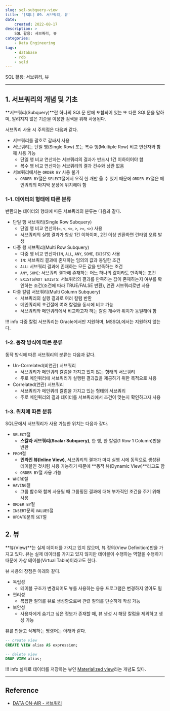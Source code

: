 ```yaml
---
slug: sql-subquery-view
title: '[SQL] 09. 서브쿼리, 뷰'
date:
    created: 2022-08-17
description: >
    SQL 활용: 서브쿼리, 뷰
categories:
    - Data Engineering
tags:
    - database
    - rdb
    - sqld
---
```


SQL 활용: 서브쿼리, 뷰  

<!-- more -->

---

## 1. 서브쿼리의 개념 및 기초

**서브쿼리(Subquery)**란 하나의 SQL문 안에 포함되어 있는 또 다른 SQL문을 말하며, 알려지지 않은 기준을 이용한 검색을 위해 사용된다.  

서브쿼리 사용 시 주의점은 다음과 같다.  

- 서브쿼리를 괄호로 감싸서 사용
- 서브쿼리는 단일 행(Single Row) 또는 복수 행(Multiple Row) 비교 연산자와 함께 사용 가능
    - 단일 행 비교 연산자는 서브쿼리의 결과가 반드시 1건 이하이어야 함
    - 복수 행 비교 연산자는 서브쿼리의 결과 건수와 상관 없음
- 서브쿼리에서는 `ORDER BY` 사용 불가
    - `ORDER BY`절은 `SELECT`절에서 오직 한 개만 올 수 있기 때문에 `ORDER BY`절은 메인쿼리의 마지막 문장에 위치해야 함

### 1-1. 데이터의 형태에 따른 분류

반환되는 데이터의 형태에 따른 서브쿼리의 분류는 다음과 같다.  

- 단일 행 서브쿼리(Single Row Subquery)
    - 단일 행 비교 연산자(`=`, `<`, `<=`, `>`, `>=`, `<>`) 사용
    - 서브쿼리의 실행 결과가 항상 1건 이하이며, 2건 이상 반환하면 런타임 오류 발생
- 다중 행 서브쿼리(Multi Row Subquery)
    - 다중 행 비교 연산자(`IN`, `ALL`, `ANY`, `SOME`, `EXISTS`) 사용
    - `IN`: 서브쿼리 결과에 존재하는 임의의 값과 동일한 조건
    - `ALL`: 서브쿼리 결과에 존재하는 모든 값을 만족하는 조건
    - `ANY`, `SOME`: 서브쿼리 결과에 존재하는 어느 하나의 값이라도 만족하는 조건
    - `EXISTS`/`NOT EXISTS`: 서브쿼리의 결과를 만족하는 값이 존재하는지 여부를 확인하는 조건(조건에 따라 TRUE/FALSE 반환), 연관 서브쿼리로만 사용
- 다중 칼럼 서브쿼리(Multi Column Subquery)
    - 서브쿼리의 실행 결과로 여러 칼럼 반환
    - 메인쿼리의 조건절에 여러 칼럼을 동시에 비교 가능
    - 서브쿼리와 메인쿼리에서 비교하고자 하는 칼럼 개수와 위치가 동일해야 함

!!! info
    다중 칼럼 서브쿼리는 Oracle에서만 지원하며, MSSQL에서는 지원하지 않는다.  

### 1-2. 동작 방식에 따른 분류

동작 방식에 따른 서브쿼리의 분류는 다음과 같다.  

- Un-Correlated(비연관) 서브쿼리
    - 서브쿼리가 메인쿼리 칼럼을 가지고 있지 않는 형태의 서브쿼리
    - 주로 메인쿼리에 서브쿼리가 실행된 결과값을 제공하기 위한 목적으로 사용
- Correlated(연관) 서브쿼리
    - 서브쿼리가 메인쿼리 칼럼을 가지고 있는 형태의 서브쿼리
    - 주로 메인쿼리의 결과 데이터를 서브쿼리에서 조건이 맞는지 확인하고자 사용

### 1-3. 위치에 따른 분류

SQL문에서 서브쿼리가 사용 가능한 위치는 다음과 같다.  

- `SELECT`절
    - **스칼라 서브쿼리(Scalar Subquery)**, 한 행, 한 칼럼(1 Row 1 Column)만을 반환
- `FROM`절
    - **인라인 뷰(Inline View)**, 서브쿼리의 결과가 마치 실행 시에 동적으로 생성된 테이블인 것처럼 사용 가능하기 때문에 **동적 뷰(Dynamic View)**라고도 함
    - `ORDER BY`절 사용 가능
- `WHERE`절
- `HAVING`절
    - 그룹 함수와 함께 사용될 때 그룹핑된 결과에 대해 부가적인 조건을 주기 위해 사용
- `ORDER BY`절
- `INSERT`문의 `VALUES`절
- `UPDATE`문의 `SET`절


## 2. 뷰

**뷰(View)**는 실제 데이터를 가지고 있지 않으며, 뷰 정의(View Definition)만을 가지고 있다. 뷰는 실제 데이터를 가지고 있지 않지만 테이블이 수행하는 역할을 수행하기 때문에 가상 테이블(Virtual Table)이라고도 한다.  

뷰 사용의 장점은 아래와 같다.  

- 독립성
    - 테이블 구조가 변경되어도 뷰를 사용하는 응용 프로그램은 변경하지 않아도 됨
- 편리성
    - 복잡한 질의를 뷰로 생성함으로써 관련 질의를 단순하게 작성 가능
- 보안성
    - 사용자에게 숨기고 싶은 정보가 존재할 때, 뷰 생성 시 해당 칼럼을 제외하고 생성 가능

뷰를 만들고 삭제하는 명령어는 아래와 같다.  

```sql
-- create view
CREATE VIEW alias AS expression;

-- delete view
DROP VIEW alias;
```

!!! info
    실제로 데이터를 저장하는 뷰인 [Materialized view](https://en.wikipedia.org/wiki/Materialized_view)라는 개념도 있다.  

---
## Reference
- [DATA ON-AIR - 서브쿼리](https://dataonair.or.kr/db-tech-reference/d-guide/sql/?pageid=3&mod=document&uid=349)
